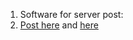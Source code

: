 1. Software for server post: 
2. [Post here](https://jalcocert.github.io/JAlcocerT/selfhosted-paas/#selfhostable-paas) and [here](https://jalcocert.github.io/JAlcocerT/deploying-software-with-paas-to-servers)

